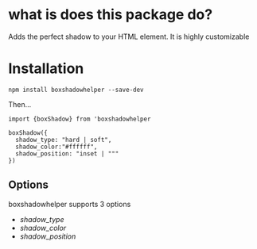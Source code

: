 # what is does this package do?

Adds the perfect shadow to your HTML element. It is highly customizable

# Installation

`npm install boxshadowhelper --save-dev`

Then...

```
import {boxShadow} from 'boxshadowhelper

boxShadow({
  shadow_type: "hard | soft",
  shadow_color:"#ffffff",
  shadow_position: "inset | """
})
```

## Options

boxshadowhelper supports 3 options
* *shadow_type*
* *shadow_color*
* *shadow_position*